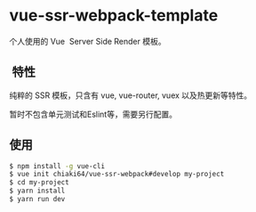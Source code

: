 # vue-ssr-webpack-template

个人使用的 Vue  Server Side Render 模板。

##  特性

纯粹的 SSR 模板，只含有 vue, vue-router, vuex 以及热更新等特性。

暂时不包含单元测试和Eslint等，需要另行配置。

## 使用

``` bash
$ npm install -g vue-cli
$ vue init chiaki64/vue-ssr-webpack#develop my-project
$ cd my-project
$ yarn install
$ yarn run dev
```
